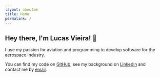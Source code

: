 ```yaml
---
layout: aboutme
title: Home
permalink: /
---
```

<div class="mt-4">
<h2> Hey there, I'm Lucas Vieira! 👋 </h2>
<p>I use my passion for aviation and programming to develop software for the aerospace industry. </p>
<span class="font-italic text-muted">You can find my code on <a class="social-link" href="https://github.com/iamlucassantos" class="SocialLink"> <u>GitHub</u></a>, see my background on <a href="https://www.linkedin.com/in/lucasvsantos/" ><u>Linkedin</u></a> and contact me by <a href="mailto:lucas6eng@gmail.com" ><u>email</u></a>.</span>
</div>